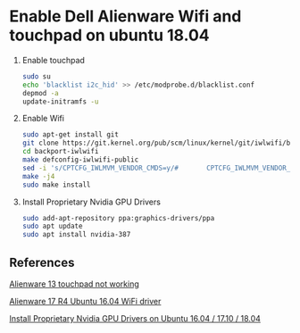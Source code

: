 # Enable Dell Alienware Wifi and touchpad on ubuntu 18.04

1. Enable touchpad
  
   ```sh
   sudo su
   echo 'blacklist i2c_hid' >> /etc/modprobe.d/blacklist.conf
   depmod -a
   update-initramfs -u
   ```

2. Enable Wifi
   ```sh
   sudo apt-get install git
   git clone https://git.kernel.org/pub/scm/linux/kernel/git/iwlwifi/backport-iwlwifi.git
   cd backport-iwlwifi
   make defconfig-iwlwifi-public
   sed -i 's/CPTCFG_IWLMVM_VENDOR_CMDS=y/#       CPTCFG_IWLMVM_VENDOR_CMDS is not set/'       .config
   make -j4
   sudo make install
   ```

3. Install Proprietary Nvidia GPU Drivers
   
   ```sh
   sudo add-apt-repository ppa:graphics-drivers/ppa
   sudo apt update
   sudo apt install nvidia-387
   ```

## References

[Alienware 13 touchpad not working](https://askubuntu.com/questions/647505/alienware-13-touchpad-not-working-under-any-distro-dll068b00-06cb76e9-hid-r)

[Alienware 17 R4 Ubuntu 16.04 WiFi driver](https://askubuntu.com/questions/1016903/alienware-17-r4-ubuntu-16-04-wifi-driver)

[Install Proprietary Nvidia GPU Drivers on Ubuntu 16.04 / 17.10 / 18.04](https://websiteforstudents.com/install-proprietary-nvidia-gpu-drivers-on-ubuntu-16-04-17-10-18-04/)